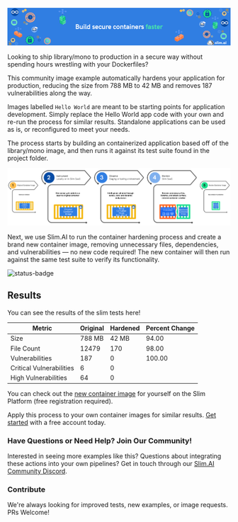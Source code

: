 
![Slim.AI Banner Image](/docs/images/SlimBanner_3.png)

Looking to ship library/mono to production in a secure way without spending hours wrestling with your Dockerfiles? 

This community image example automatically hardens your application for production, reducing the size from 788 MB to 42 MB and removes 187 vulnerabilities along the way. 

Images labelled `Hello World` are meant to be starting points for application development. Simply replace the Hello World app code with your own and re-run the process for similar results. Standalone applications can be used as is, or reconfigured to meet your needs. 

The process starts by building an containerized application based off of the library/mono image, and then runs it against its test suite found in the project folder.

![Process Diagram](/docs/images/HowItWorksV2.png)

Next, we use Slim.AI to run the container hardening process and create a brand new container image, removing unnecessary files, dependencies, and vulnerabilities — no new code required! The new container will then run against the same test suite to verify its functionality.

![status-badge](https://img.shields.io/badge/Build-Passing-green.svg)

## Results

You can see the results of the slim tests here!

| Metric | Original | Hardened | Percent Change | 
| ---| --- | --- | --- | 
| Size | 788 MB | 42 MB | 94.00 | 
| File Count | 12479 | 170 | 98.00 | 
| Vulnerabilities | 187 | 0 | 100.00 | 
| Critical Vulnerabilities | 6 | 0 | 
| High Vulnerabilities | 64 | 0 | 


You can check out the [new container image](https://portal.slim.dev/home/xray/dockerhub:%2F%2Fdockerhub.public%2Fslimdevops%2Fmono:latest.slimxx#explorer) for yourself on the Slim Platform (free registration required). 

Apply this process to your own container images for similar results. [Get started](https://www.slim.ai/docs/quickstart) with a free account today.  

### Have Questions or Need Help? Join Our  Community!

Interested in seeing more examples like this? Questions about integrating these actions into your own pipelines? Get in touch through our [Slim.AI Community Discord](https://discord.com/invite/uBttmfyYNB).


### Contribute 

We're always looking for improved tests, new examples, or image requests. PRs Welcome! 
